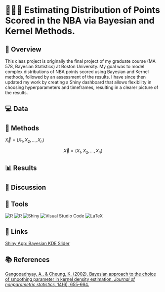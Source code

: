 # 🕵🏽‍♀️ Estimating Distribution of Points Scored in the NBA via Bayesian and Kernel Methods.

## 🚀 Overview

This class project is originally the final project of my graduate course (MA 578, Bayesian Statistics) at Boston University.  My goal was to model complex distributions of NBA points scored using Bayesian and Kernel methods, followed by an assessment of the results.  I have since then updated my work by creating a Shiny dashboard that allows flexibility in choosing hyperparameters and timeframes, resulting in a clearer picture of the results.

## 💻 Data

## 📑 Methods

$\vec{X} = (X_1, X_2, \dots, X_n)$

$$
\vec{X} = (X_1, X_2, \dots, X_n)
$$


## 📊 Results

## 💬 Discussion

## 🔧 Tools
![R](https://img.shields.io/badge/R-276DC3?style=flat&logo=r&logoColor=white)
![R](https://img.shields.io/badge/RStudio-276DC3?style=flat&logo=r&logoColor=white)
![Shiny](https://tinyurl.com/ShinyShields)
![Visual Studio Code](https://custom-icon-badges.demolab.com/badge/Visual%20Studio%20Code-0078d7.svg?logo=vsc&logoColor=white)
![LaTeX](https://img.shields.io/badge/LaTeX-008080?style=flat&logo=latex&logoColor=white)


## 🔗 Links
[Shiny App: Bayesian KDE Slider](https://catalyzeanalytics.shinyapps.io/Bayesian-KDE-ab-Slider/)

## 📚 References

[Gangopadhyay, A., & Cheung, K. (2002). Bayesian approach to the choice of smoothing parameter in kernel density estimation. *Journal of nonparametric statistics*, 14(6), 655-664.](https://www.tandfonline.com/doi/abs/10.1080/10485250215320)

